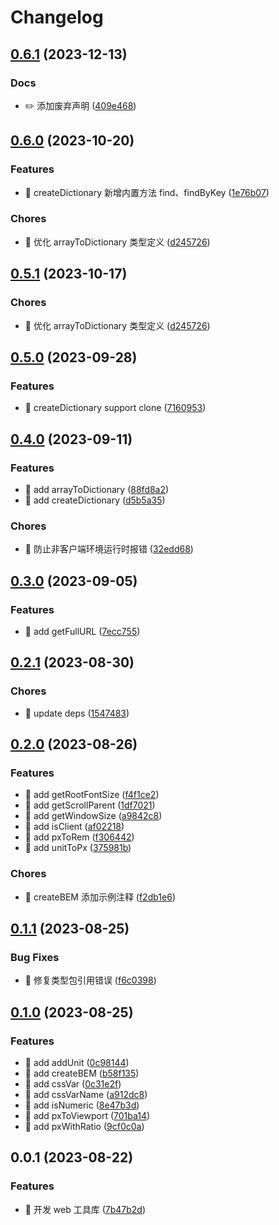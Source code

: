# Changelog

## [0.6.1](https://github.com/l246804/web-utils/compare/v0.6.0...v0.6.1) (2023-12-13)


### Docs

* ✏️ 添加废弃声明 ([409e468](https://github.com/l246804/web-utils/commit/409e4686682a905aafd277428844a837ad5b0165))

## [0.6.0](https://github.com/l246804/web-utils/compare/v0.5.0...v0.6.0) (2023-10-20)


### Features

* 🎸 createDictionary 新增内置方法 find、findByKey ([1e76b07](https://github.com/l246804/web-utils/commit/1e76b075056edf6ba492cdb214fe5a98c43794f2))


### Chores

* 🤖 优化 arrayToDictionary 类型定义 ([d245726](https://github.com/l246804/web-utils/commit/d2457269265b673c26e7f8d9854943a3063cadf6))

## [0.5.1](https://github.com/l246804/web-utils/compare/v0.5.0...v0.5.1) (2023-10-17)


### Chores

* 🤖 优化 arrayToDictionary 类型定义 ([d245726](https://github.com/l246804/web-utils/commit/d2457269265b673c26e7f8d9854943a3063cadf6))

## [0.5.0](https://github.com/l246804/web-utils/compare/v0.4.0...v0.5.0) (2023-09-28)


### Features

* 🎸 createDictionary support clone ([7160953](https://github.com/l246804/web-utils/commit/7160953b773bda029f712a95300e881be8ad2f40))

## [0.4.0](https://github.com/l246804/web-utils/compare/v0.3.0...v0.4.0) (2023-09-11)


### Features

* 🎸 add arrayToDictionary ([88fd8a2](https://github.com/l246804/web-utils/commit/88fd8a237786d9ee8879f7ef0844aac8f2af2720))
* 🎸 add createDictionary ([d5b5a35](https://github.com/l246804/web-utils/commit/d5b5a359aaf56f0969b9c63a50e366b4205d4949))


### Chores

* 🤖 防止非客户端环境运行时报错 ([32edd68](https://github.com/l246804/web-utils/commit/32edd687f37a340d4018620322449e34008c2529))

## [0.3.0](https://github.com/l246804/web-utils/compare/v0.2.1...v0.3.0) (2023-09-05)


### Features

* 🎸 add getFullURL ([7ecc755](https://github.com/l246804/web-utils/commit/7ecc755e39b3cded85f048d8684c8359b53dd4d2))

## [0.2.1](https://github.com/l246804/web-utils/compare/v0.2.0...v0.2.1) (2023-08-30)


### Chores

* 🤖 update deps ([1547483](https://github.com/l246804/web-utils/commit/1547483955b19c46b9c42d775f342a2084e75d34))

## [0.2.0](https://github.com/l246804/web-utils/compare/v0.1.1...v0.2.0) (2023-08-26)


### Features

* 🎸 add getRootFontSize ([f4f1ce2](https://github.com/l246804/web-utils/commit/f4f1ce24fc7bc0f45a0dc01b7df3b11692180a34))
* 🎸 add getScrollParent ([1df7021](https://github.com/l246804/web-utils/commit/1df70216a869a46b7dbcefe51cf46fd7ad7f1db6))
* 🎸 add getWindowSize ([a9842c8](https://github.com/l246804/web-utils/commit/a9842c84c2a1afa30cea82c3f97a9a7ef529db01))
* 🎸 add isClient ([af02218](https://github.com/l246804/web-utils/commit/af02218ba49910fbd01d05940fe3db378799ca8d))
* 🎸 add pxToRem ([f306442](https://github.com/l246804/web-utils/commit/f30644259b1217a329946b4ee670270cb0dee493))
* 🎸 add unitToPx ([375981b](https://github.com/l246804/web-utils/commit/375981b20bf35bf59ed6c756280354b16dc77fef))


### Chores

* 🤖 createBEM 添加示例注释 ([f2db1e6](https://github.com/l246804/web-utils/commit/f2db1e698155cec2325d5092b0328a81f70dcc6f))

## [0.1.1](https://github.com/l246804/web-utils/compare/v0.1.0...v0.1.1) (2023-08-25)


### Bug Fixes

* 🐛 修复类型包引用错误 ([f6c0398](https://github.com/l246804/web-utils/commit/f6c03981da7b614c7f48d40b26170e55369c1ef4))

## [0.1.0](https://github.com/l246804/web-utils/compare/v0.0.1...v0.1.0) (2023-08-25)


### Features

* 🎸 add addUnit ([0c98144](https://github.com/l246804/web-utils/commit/0c98144e1cb4f154af20235776ab299989465baa))
* 🎸 add createBEM ([b58f135](https://github.com/l246804/web-utils/commit/b58f13526558c9258d8c2de20a1b715da82a369c))
* 🎸 add cssVar ([0c31e2f](https://github.com/l246804/web-utils/commit/0c31e2fcb262c99295b089f863cc8f526f13edf3))
* 🎸 add cssVarName ([a912dc8](https://github.com/l246804/web-utils/commit/a912dc8a75e2acdf9e76da25f765e5d1abb94383))
* 🎸 add isNumeric ([8e47b3d](https://github.com/l246804/web-utils/commit/8e47b3d005018e575f9f2d0952b96c9dc9edb899))
* 🎸 add pxToViewport ([701ba14](https://github.com/l246804/web-utils/commit/701ba14b57fdfb329df8715bfbca9c651c0f3edb))
* 🎸 add pxWithRatio ([9cf0c0a](https://github.com/l246804/web-utils/commit/9cf0c0a23b3c468cd1fe2147cf1a70eae82bb19c))

## 0.0.1 (2023-08-22)


### Features

* 🎸 开发 web 工具库 ([7b47b2d](https://github.com/l246804/web-utils/commit/7b47b2d384c0fbe0bc78e7b589c98736b615268f))
